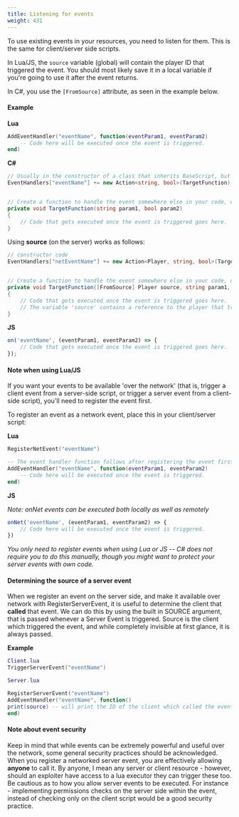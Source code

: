 ```yaml
---
title: Listening for events
weight: 431
---
```


To use existing events in your resources, you need to listen for them. This is the same for client/server side scripts.

In Lua/JS, the `source` variable (global) will contain the player ID that triggered the event. You should most likely save it in a local variable if you're going to use it after the event returns.

In C#, you use the `[FromSource]` attribute, as seen in the example below.

#### Example
**Lua**
```lua
AddEventHandler("eventName", function(eventParam1, eventParam2)
    -- Code here will be executed once the event is triggered.
end)
```

**C#**
```csharp
// Usually in the constructor of a class that inherits BaseScript, but can be done anywhere in a BaseScript.
EventHandlers["eventName"] += new Action<string, bool>(TargetFunction);


// Create a function to handle the event somewhere else in your code, or use a lambda.
private void TargetFunction(string param1, bool param2)
{
    // Code that gets executed once the event is triggered goes here.
}
```

Using **source** (on the server) works as follows:

```csharp
// constructor code
EventHandlers["netEventName"] += new Action<Player, string, bool>(TargetFunction);


// Create a function to handle the event somewhere else in your code, or use a lambda.
private void TargetFunction([FromSource] Player source, string param1, bool param2)
{
    // Code that gets executed once the event is triggered goes here.
    // The variable 'source' contains a reference to the player that triggered the event.
}
```

**JS**
```js
on('eventName', (eventParam1, eventParam2) => {
    // Code that gets executed once the event is triggered goes here.
});
```

#### Note when using Lua/JS
If you want your events to be available 'over the network' (that is, trigger a client event from a server-side script, or trigger a server event from a client-side script), you'll need to register the event first.

To register an event as a network event, place this in your client/server script:

**Lua**
```lua
RegisterNetEvent("eventName")

-- The event handler function follows after registering the event first.
AddEventHandler("eventName", function(eventParam1, eventParam2)
    -- Code here will be executed once the event is triggered.
end)
```

**JS**

_Note: onNet events can be executed both locally as well as remotely_
```js
onNet('eventName', (eventParam1, eventParam2) => {
    // Code here will be executed once the event is triggered.
})
```

_You only need to register events when using Lua or JS -- C# does not require you to do this manually, though you might want to protect your server events with own code._

#### Determining the source of a server event
When we register an event on the server side, and make it available over network with RegisterServerEvent, it is useful to determine the client that **called** that event.  We can do this by using the built in SOURCE argument, that is passed whenever a Server Event is triggered.  Source is the client which triggered the event, and while completely invisible at first glance, it is always passed.

**Example**
```lua
Client.lua
TriggerServerEvent("eventName")

Server.lua

RegisterServerEvent("eventName")
AddEventHandler("eventName", function()
print(source) -- will print the ID of the client which called the event
end)
```


#### Note about event security

Keep in mind that while events can be extremely powerful and useful over the network, some general security practices should be acknowledged.  When you register a networked server event, you are effectively allowing **anyone** to call it.  By anyone, I mean any server or client resource - however, should an exploiter have access to a lua executor they can trigger these too.  Be cautious as to how you allow server events to be executed.  For instance - implementing permissions checks on the server side within the event, instead of checking only on the client script would be a good security practice.
